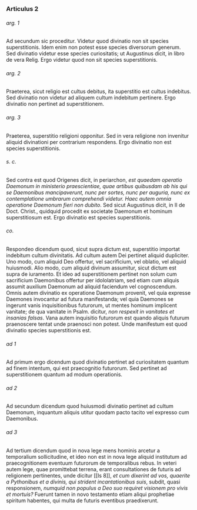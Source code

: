 ### Articulus 2

###### arg. 1
Ad secundum sic proceditur. Videtur quod divinatio non sit species superstitionis. Idem enim non potest esse species diversorum generum. Sed divinatio videtur esse species curiositatis; ut Augustinus dicit, in libro de vera Relig. Ergo videtur quod non sit species superstitionis.

###### arg. 2
Praeterea, sicut religio est cultus debitus, ita superstitio est cultus indebitus. Sed divinatio non videtur ad aliquem cultum indebitum pertinere. Ergo divinatio non pertinet ad superstitionem.

###### arg. 3
Praeterea, superstitio religioni opponitur. Sed in vera religione non invenitur aliquid divinationi per contrarium respondens. Ergo divinatio non est species superstitionis.

###### s. c.
Sed contra est quod Origenes dicit, in periarchon, *est quaedam operatio Daemonum in ministerio praescientiae, quae artibus quibusdam ab his qui se Daemonibus mancipaverunt, nunc per sortes, nunc per auguria, nunc ex contemplatione umbrarum comprehendi videtur. Haec autem omnia operatione Daemonum fieri non dubito*. Sed sicut Augustinus dicit, in II de Doct. Christ., quidquid procedit ex societate Daemonum et hominum superstitiosum est. Ergo divinatio est species superstitionis.

###### co.
Respondeo dicendum quod, sicut supra dictum est, superstitio importat indebitum cultum divinitatis. Ad cultum autem Dei pertinet aliquid dupliciter. Uno modo, cum aliquid Deo offertur, vel sacrificium, vel oblatio, vel aliquid huiusmodi. Alio modo, cum aliquid divinum assumitur, sicut dictum est supra de iuramento. Et ideo ad superstitionem pertinet non solum cum sacrificium Daemonibus offertur per idololatriam, sed etiam cum aliquis assumit auxilium Daemonum ad aliquid faciendum vel cognoscendum. Omnis autem divinatio ex operatione Daemonum provenit, vel quia expresse Daemones invocantur ad futura manifestanda; vel quia Daemones se ingerunt vanis inquisitionibus futurorum, ut mentes hominum implicent vanitate; de qua vanitate in Psalm. dicitur, *non respexit in vanitates et insanias falsas*. Vana autem inquisitio futurorum est quando aliquis futurum praenoscere tentat unde praenosci non potest. Unde manifestum est quod divinatio species superstitionis est.

###### ad 1
Ad primum ergo dicendum quod divinatio pertinet ad curiositatem quantum ad finem intentum, qui est praecognitio futurorum. Sed pertinet ad superstitionem quantum ad modum operationis.

###### ad 2
Ad secundum dicendum quod huiusmodi divinatio pertinet ad cultum Daemonum, inquantum aliquis utitur quodam pacto tacito vel expresso cum Daemonibus.

###### ad 3
Ad tertium dicendum quod in nova lege mens hominis arcetur a temporalium sollicitudine, et ideo non est in nova lege aliquid institutum ad praecognitionem eventuum futurorum de temporalibus rebus. In veteri autem lege, quae promittebat terrena, erant consultationes de futuris ad religionem pertinentes, unde dicitur [[Is 8]], *et cum dixerint ad vos, quaerite a Pythonibus et a divinis, qui strident incantationibus suis*, subdit, quasi responsionem, *numquid non populus a Deo suo requiret visionem pro vivis et mortuis?* Fuerunt tamen in novo testamento etiam aliqui prophetiae spiritum habentes, qui multa de futuris eventibus praedixerunt.

